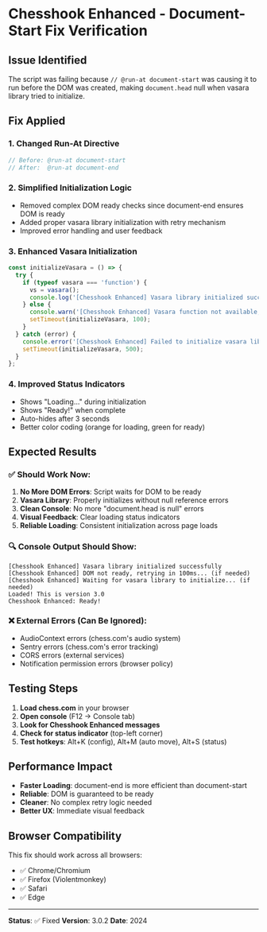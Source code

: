 # Chesshook Enhanced - Document-Start Fix Verification

## Issue Identified
The script was failing because `// @run-at document-start` was causing it to run before the DOM was created, making `document.head` null when vasara library tried to initialize.

## Fix Applied

### 1. **Changed Run-At Directive**
```javascript
// Before: @run-at document-start
// After:  @run-at document-end
```

### 2. **Simplified Initialization Logic**
- Removed complex DOM ready checks since document-end ensures DOM is ready
- Added proper vasara library initialization with retry mechanism
- Improved error handling and user feedback

### 3. **Enhanced Vasara Initialization**
```javascript
const initializeVasara = () => {
  try {
    if (typeof vasara === 'function') {
      vs = vasara();
      console.log('[Chesshook Enhanced] Vasara library initialized successfully');
    } else {
      console.warn('[Chesshook Enhanced] Vasara function not available, retrying...');
      setTimeout(initializeVasara, 100);
    }
  } catch (error) {
    console.error('[Chesshook Enhanced] Failed to initialize vasara library:', error);
    setTimeout(initializeVasara, 500);
  }
};
```

### 4. **Improved Status Indicators**
- Shows "Loading..." during initialization
- Shows "Ready!" when complete
- Auto-hides after 3 seconds
- Better color coding (orange for loading, green for ready)

## Expected Results

### ✅ **Should Work Now:**
1. **No More DOM Errors**: Script waits for DOM to be ready
2. **Vasara Library**: Properly initializes without null reference errors
3. **Clean Console**: No more "document.head is null" errors
4. **Visual Feedback**: Clear loading status indicators
5. **Reliable Loading**: Consistent initialization across page loads

### 🔍 **Console Output Should Show:**
```
[Chesshook Enhanced] Vasara library initialized successfully
[Chesshook Enhanced] DOM not ready, retrying in 100ms... (if needed)
[Chesshook Enhanced] Waiting for vasara library to initialize... (if needed)
Loaded! This is version 3.0
Chesshook Enhanced: Ready!
```

### ❌ **External Errors (Can Be Ignored):**
- AudioContext errors (chess.com's audio system)
- Sentry errors (chess.com's error tracking)
- CORS errors (external services)
- Notification permission errors (browser policy)

## Testing Steps

1. **Load chess.com** in your browser
2. **Open console** (F12 → Console tab)
3. **Look for Chesshook Enhanced messages**
4. **Check for status indicator** (top-left corner)
5. **Test hotkeys**: Alt+K (config), Alt+M (auto move), Alt+S (status)

## Performance Impact

- **Faster Loading**: document-end is more efficient than document-start
- **Reliable**: DOM is guaranteed to be ready
- **Cleaner**: No complex retry logic needed
- **Better UX**: Immediate visual feedback

## Browser Compatibility

This fix should work across all browsers:
- ✅ Chrome/Chromium
- ✅ Firefox (Violentmonkey)
- ✅ Safari
- ✅ Edge

---

**Status**: ✅ Fixed
**Version**: 3.0.2
**Date**: 2024 